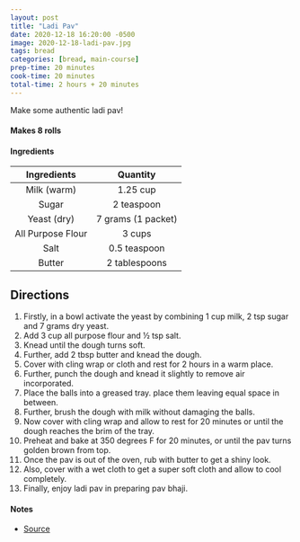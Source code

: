 ```yaml
---
layout: post
title: "Ladi Pav"
date: 2020-12-18 16:20:00 -0500
image: 2020-12-18-ladi-pav.jpg
tags: bread
categories: [bread, main-course]
prep-time: 20 minutes
cook-time: 20 minutes
total-time: 2 hours + 20 minutes
---
```


Make some authentic ladi pav!

#### Makes 8 rolls

#### Ingredients

|    Ingredients    |      Quantity      |
|:-----------------:|:------------------:|
|    Milk (warm)    |      1.25 cup      |
|       Sugar       |     2 teaspoon     |
|    Yeast (dry)    | 7 grams (1 packet) |
| All Purpose Flour |       3 cups       |
|        Salt       |    0.5 teaspoon    |
|       Butter      |    2 tablespoons   |  

## Directions

1. Firstly, in a bowl activate the yeast by combining 1 cup milk, 2 tsp sugar and 7 grams dry yeast.
2. Add 3 cup all purpose flour and ½ tsp salt.
3. Knead until the dough turns soft.
4. Further, add 2 tbsp butter and knead the dough.
5. Cover with cling wrap or cloth and rest for 2 hours in a warm place.
6. Further, punch the dough and knead it slightly to remove air incorporated.
7. Place the balls into a greased tray. place them leaving equal space in between.
8. Further, brush the dough with milk without damaging the balls.
9. Now cover with cling wrap and allow to rest for 20 minutes or until the dough reaches the brim of the tray.
10. Preheat and bake at 350 degrees F for 20 minutes, or until the pav turns golden brown from top.
11. Once the pav is out of the oven, rub with butter to get a shiny look.
12. Also, cover with a wet cloth to get a super soft cloth and allow to cool completely.
13. Finally, enjoy ladi pav in preparing pav bhaji.

#### Notes

* [Source](https://hebbarskitchen.com/eggless-ladi-pav-recipe-pav-bread-recipe/)